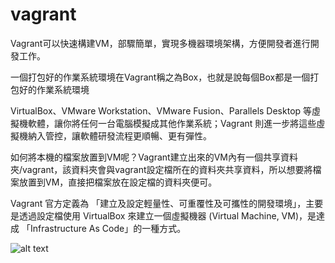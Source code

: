# vagrant

Vagrant可以快速構建VM，部驟簡單，實現多機器環境架構，方便開發者進行開發工作。

一個打包好的作業系統環境在Vagrant稱之為Box，也就是說每個Box都是一個打包好的作業系統環境

VirtualBox、VMware Workstation、VMware Fusion、Parallels Desktop 等虛擬機軟體，讓你將任何一台電腦模擬成其他作業系統；Vagrant 則進一步將這些虛擬機納入管控，讓軟體研發流程更順暢、更有彈性。

如何將本機的檔案放置到VM呢？Vagrant建立出來的VM內有一個共享資料夾/vagrant，該資料夾會與vagrant設定檔所在的資料夾共享資料，所以想要將檔案放置到VM，直接把檔案放在設定檔的資料夾便可。

Vagrant 官方定義為 「建立及設定輕量性、可重覆性及可攜性的開發環境」，主要是透過設定檔使用 VirtualBox 來建立一個虛擬機器 (Virtual Machine, VM)，是達成 「Infrastructure As Code」的一種方式。

![alt text](lpgo.png "HashiCorp Vagrant")